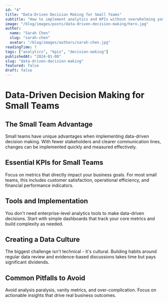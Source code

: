 ```yaml
---
id: "4"
title: "Data-Driven Decision Making for Small Teams"
subtitle: "How to implement analytics and KPIs without overwhelming your team"
image: "/blog/images/posts/data-driven-decision-making/hero.jpg"
author:
  name: "Sarah Chen"
  slug: "sarah-chen"
  avatar: "/blog/images/authors/sarah-chen.jpg"
readingTime: 7
tags: ["analytics", "kpis", "decision-making"]
publishedAt: "2024-01-08"
slug: "data-driven-decision-making"
featured: false
draft: false
---
```


# Data-Driven Decision Making for Small Teams

## The Small Team Advantage

Small teams have unique advantages when implementing data-driven decision making. With fewer stakeholders and clearer communication lines, changes can be implemented quickly and measured effectively.

## Essential KPIs for Small Teams

Focus on metrics that directly impact your business goals. For most small teams, this includes customer satisfaction, operational efficiency, and financial performance indicators.

## Tools and Implementation

You don't need enterprise-level analytics tools to make data-driven decisions. Start with simple dashboards that track your core metrics and build complexity as needed.

## Creating a Data Culture

The biggest challenge isn't technical - it's cultural. Building habits around regular data review and evidence-based discussions takes time but pays significant dividends.

## Common Pitfalls to Avoid

Avoid analysis paralysis, vanity metrics, and over-complication. Focus on actionable insights that drive real business outcomes.